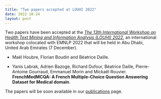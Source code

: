 ```yaml
---
title: "Two papers accepted at LOUHI 2022"
date: 2022-10-24
layout: post
---
```


Two papers have been accepted at the *[The 13th International Workshop 
on Health Text Mining and Information Analysis (LOUHI) 2022]([https://taln2022.univ-avignon.fr/](https://louhi2022.fbk.eu/))*, an international workshop colocated with EMNLP 2022 that will be held in Abu Dhabi, United Arab Emirates (7 December).


- Maël Houbre, Florian Boudin and Béatrice Daille.

- Yanis Labrak, Adrien Bazoge, Richard Dufour, Béatrice Daille, Pierre-Antoine Gourraud, Emmanuel Morin and Mickaël Rouvier.
  **FrenchMedMCQA: A French Multiple-Choice Question Answering Dataset for Medical domain**.


The papers will be soon available in our [publications](/publications.html) page.
